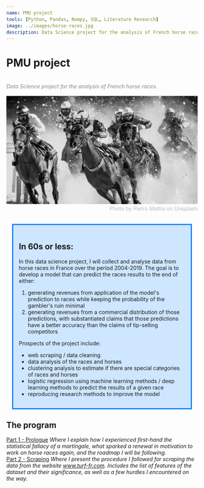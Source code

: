```yaml
---
name: PMU project
tools: [Python, Pandas, Numpy, SQL, Literature Research]
image: ../images/horse-races.jpg
description: Data Science project for the analysis of French horse races.
---
```


<h1><b>PMU project</b></h1>
<br>
<div style="color: #888888; font-style: oblique">Data Science project for the analysis of French horse races.</div>
<br>

<img src="../images/horse-races.jpg">
<div style="color: #BABABA; text-align:right">Photo by Pietro Mattia on Unsplash</div>
<br>
<div style="background-color: #CEE6FF; border-width: 3px; border-color: #007BFF; border-style:solid; margin: 15px; padding: 15px">
<h2> In 60s or less:</h2>
In this data science project, I will collect and analyse data from horse races in France over the period 2004-2019. The goal is to develop a model that can predict the races results to the end of either:
<ol>
  <li> generating revenues from application of the model's prediction to races while keeping the probability of the gambler's ruin minimal</li>
  <li> generating revenues from a commercial distribution of those predictions, with substantiated claims that those predictions have a better accuracy than the claims of tip-selling competitors</li>
</ol>

Prospects of the project include:
<ul>
<li> web scraping / data cleaning</li>
<li> data analysis of the races and horses</li>
<li> clustering analysis to estimate if there are special categories of races and horses</li>
<li> logistic regression using machine learning methods / deep learning methods to predict the results of a given race</li>
<li> reproducing research methods to improve the model</li>
</ul>
</div>

<h2>The program</h2>

<a href="https://rufski.github.io/blog/PMU-1-prologue">Part 1 - Prologue</a>
<i>Where I explain how I experienced first-hand the statistical fallacy of a martingale, what sparked a renewal in motivation to work on horse races again, and the roadmap I will be following.</i>
<br>
<a href="https://rufski.github.io/blog/PMU-2-scraping">Part 2 - Scraping</a>
<i>Where I present the procedure I followed for scraping the data from the website www.turf-fr.com. Includes the list of features of the dataset and their significance, as well as a few hurdles I encountered on the way.</i>
<br>
